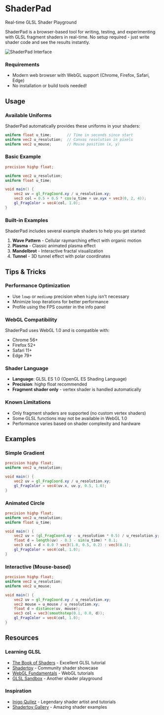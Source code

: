 # ShaderPad
Real-time GLSL Shader Playground


ShaderPad is a browser-based tool for writing, testing, and experimenting with GLSL fragment shaders in real-time. No setup required - just write shader code and see the results instantly.

![ShaderPad Interface](https://img.shields.io/badge/WebGL-Powered-blue)


### Requirements

- Modern web browser with WebGL support (Chrome, Firefox, Safari, Edge)
- No installation or build tools needed!

## Usage

### Available Uniforms

ShaderPad automatically provides these uniforms in your shaders:

```glsl
uniform float u_time;       // Time in seconds since start
uniform vec2 u_resolution;  // Canvas resolution in pixels
uniform vec2 u_mouse;       // Mouse position (x, y)
```

### Basic Example

```glsl
precision highp float;

uniform vec2 u_resolution;
uniform float u_time;

void main() {
    vec2 uv = gl_FragCoord.xy / u_resolution.xy;
    vec3 col = 0.5 + 0.5 * cos(u_time + uv.xyx + vec3(0, 2, 4));
    gl_FragColor = vec4(col, 1.0);
}
```


### Built-in Examples

ShaderPad includes several example shaders to help you get started:

1. **Wave Pattern** - Cellular raymarching effect with organic motion
2. **Plasma** - Classic animated plasma effect
3. **Mandelbrot** - Interactive fractal visualization
4. **Tunnel** - 3D tunnel effect with polar coordinates

## Tips & Tricks

### Performance Optimization

- Use `lowp` or `mediump` precision when `highp` isn't necessary
- Minimize loop iterations for better performance
- Profile using the FPS counter in the info panel


### WebGL Compatibility

ShaderPad uses WebGL 1.0 and is compatible with:
- Chrome 56+
- Firefox 52+
- Safari 11+
- Edge 79+

### Shader Language

- **Language**: GLSL ES 1.0 (OpenGL ES Shading Language)
- **Precision**: highp float recommended
- **Fragment shader only** - vertex shader is handled automatically

### Known Limitations

- Only fragment shaders are supported (no custom vertex shaders)
- Some GLSL functions may not be available in WebGL 1.0
- Performance varies based on shader complexity and hardware

## Examples

### Simple Gradient

```glsl
precision highp float;
uniform vec2 u_resolution;

void main() {
    vec2 uv = gl_FragCoord.xy / u_resolution.xy;
    gl_FragColor = vec4(uv.x, uv.y, 0.5, 1.0);
}
```

### Animated Circle

```glsl
precision highp float;
uniform vec2 u_resolution;
uniform float u_time;

void main() {
    vec2 uv = (gl_FragCoord.xy - u_resolution * 0.5) / u_resolution.y;
    float d = length(uv) - 0.3 - sin(u_time) * 0.1;
    vec3 col = d < 0.0 ? vec3(1.0, 0.5, 0.2) : vec3(0.1);
    gl_FragColor = vec4(col, 1.0);
}
```

### Interactive (Mouse-based)

```glsl
precision highp float;
uniform vec2 u_resolution;
uniform vec2 u_mouse;

void main() {
    vec2 uv = gl_FragCoord.xy / u_resolution.xy;
    vec2 mouse = u_mouse / u_resolution.xy;
    float d = distance(uv, mouse);
    vec3 col = vec3(smoothstep(0.1, 0.0, d));
    gl_FragColor = vec4(col, 1.0);
}
```


## Resources

### Learning GLSL

- [The Book of Shaders](https://thebookofshaders.com/) - Excellent GLSL tutorial
- [Shadertoy](https://www.shadertoy.com/) - Community shader showcase
- [WebGL Fundamentals](https://webglfundamentals.org/) - WebGL tutorials
- [GLSL Sandbox](http://glslsandbox.com/) - Another shader playground

### Inspiration

- [Inigo Quilez](https://iquilezles.org/) - Legendary shader artist and tutorials
- [Shadertoy Gallery](https://www.shadertoy.com/results?query=sort%3Dpopular) - Amazing shader examples